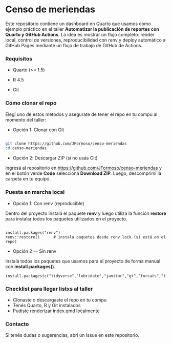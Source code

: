 # Censo de meriendas

Este repositorio contiene un dashboard en Quarto que usamos como ejemplo práctico en el taller **Automatizar la publicación de reportes con Quarto y GitHub Actions**.
La idea es mostrar un flujo completo: render local, control de versiones, reproducibilidad con renv y deploy automático a GitHub Pages mediante un flujo de trabajo de GitHub de Actions.

### Requisitos

- Quarto (>= 1.5)

- R 4.5

- Git


### Cómo clonar el repo 

Elegí uno de estos métodos y asegurate de tener el repo en tu compu al momento del taller:

- Opción 1: Clonar con Git

```bash

git clone https://github.com/JFormoso/censo-meriendas
cd censo-meriendas

```

- Opción 2: Descargar ZIP (si no usás Git)

Ingresá al repositorio en https://github.com/JFormoso/censo-meriendas y en el botón verde **Code** seleccioná **Download ZIP**.
Luego, descomprimí la carpeta en tu equipo.

### Puesta en marcha local

- Opción 1: Con renv (reproducible)

Dentro del proyecto instalá el paquete **renv** y luego utilizá la función **restore** para instalar todos los paquetes utilizados en el proyecto.

```{r}

install.packages("renv")
renv::restore()      # instala paquetes desde renv.lock (si está en el repo)
```

- Opción 2 — Sin renv 

Instalá todos los paquetes que usamos para el proyecto de forma manual con **install.packages()**.

```{r}
install.packages(c("tidyverse","lubridate","janitor","gt","forcats","tidytext","wordcloud2","stopwords","scales"))

```

### Checklist para llegar listxs al taller

- Clonaste o descargaste el repo en tu compu
- Tenés Quarto, R y Git instalados
- Pudiste renderizar index.qmd localmente

### Contacto

Si tenés dudas o sugerencias, abrí un Issue en este repositorio.



